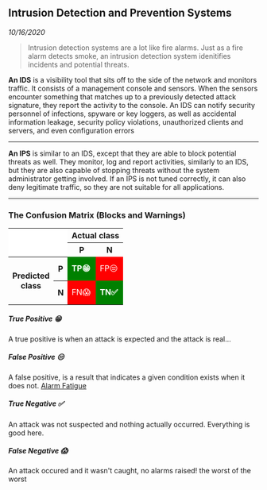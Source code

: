 Intrusion Detection and Prevention Systems
-----------
_10/16/2020_

> Intrusion detection systems are a lot like fire alarms. Just as a fire alarm detects smoke, an intrusion detection system idenitifies incidents and potential threats.

**An IDS** is a visibility tool that sits off to the side of the network and monitors traffic. It consists of a management console and sensors. When the sensors encounter something that matches up to a previously detected attack signature, they report the activity to the console. An IDS can notify security personnel of infections, spyware or key loggers, as well as accidental information leakage, security policy violations, unauthorized clients and servers, and even configuration errors

---

**An IPS** is similar to an IDS, except that they are able to block potential threats as well. They monitor, log and report activities, similarly to an IDS, but they are also capable of stopping threats without the system administrator getting involved. If an IPS is not tuned correctly, it can also deny legitimate traffic, so they are not suitable for all applications.

---

### The Confusion Matrix (Blocks and Warnings)

<table>
<tbody><tr>
<th style="background:white; border:none;" colspan="2" rowspan="2">
</th>
<th colspan="2" style="background:none;">Actual class
</th></tr>
<tr>
<th>P
</th>
<th>N
</th></tr>
<tr>
<th rowspan="2" style="height:6em;background:none;"><div>Predicted<br>class</div>
</th>
<th>P
</th>
<td style="background:green; color:white"><b>TP😁</b>
</td>
<td style="background:red; color:white">FP😒
</td></tr>
<tr>
<th>N
</th>
<td style="background:red; color:white">FN😱
</td>
<td style="background:green; color:white"><b>TN✅</b>
</td></tr>
</tbody></table>
</td>
<td>


##### True Positive 😁
A true positive is when an attack is expected and the attack is real...

##### False Positive 😒
A false positive, is a result that indicates a given condition exists when it does not. [Alarm Fatigue](https://en.wikipedia.org/wiki/Alarm_fatigue)

##### True Negative ✅
An attack was not suspected and nothing actually occurred. Everything is good here.

##### False Negative 😱
An attack occured and it wasn't caught, no alarms raised! the worst of the worst




